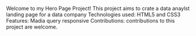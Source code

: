 Welcome to my Hero Page Project! This project aims to crate a data anaylst landing page for a data company
Technologies used: HTML5 and CSS3
Features: Madia query responsive
Contributions: contributions to this project are welcome.
